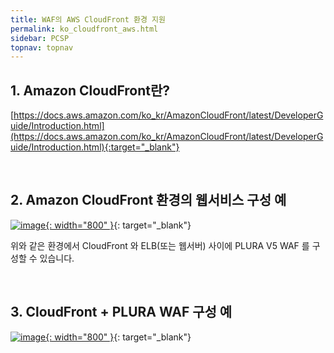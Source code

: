```yaml
---
title: WAF의 AWS CloudFront 환경 지원
permalink: ko_cloudfront_aws.html
sidebar: PCSP
topnav: topnav
---
```



## 1. Amazon CloudFront란?  
[https://docs.aws.amazon.com/ko_kr/AmazonCloudFront/latest/DeveloperGuide/Introduction.html](https://docs.aws.amazon.com/ko_kr/AmazonCloudFront/latest/DeveloperGuide/Introduction.html){:target="_blank"}

<br />

## 2. Amazon CloudFront 환경의 웹서비스 구성 예

[![image](/docs/images/Public_Cloud/cloudfront/01.png){: width="800"  }](/docs/images/Public_Cloud/cloudfront/01.png){: target="_blank"}

위와 같은 환경에서 CloudFront 와 ELB(또는 웹서버) 사이에 PLURA V5 WAF 를 구성할 수 있습니다.

<br />

## 3. CloudFront + PLURA WAF 구성 예

[![image](/docs/images/Public_Cloud/cloudfront/02.png){: width="800"  }](/docs/images/Public_Cloud/cloudfront/02.png){: target="_blank"}